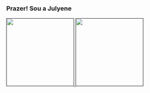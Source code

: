 ### Prazer! Sou a Julyene

<div>
<a  href= "">

<img height = "180em" src="https://github-readme-stats.vercel.app/api?username=Jullyene&show_icons=true&theme=default&include_all_commits=true&count_private=true"/>
<img height = "180em" src="https://github-readme-stats.vercel.app/api/top-langs/?username=Jullyene&layout=compact&langs_count168theme=default"/>


  
</div>
